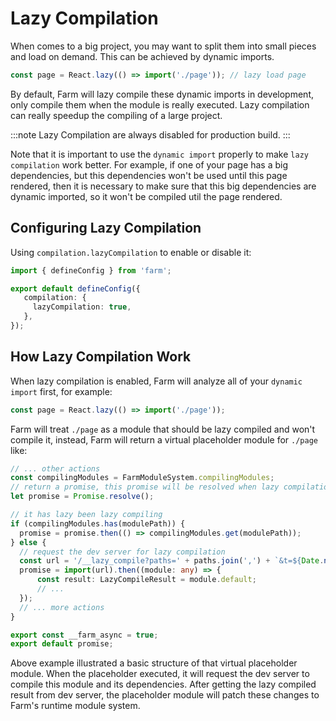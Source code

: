 # Lazy Compilation
When comes to a big project, you may want to split them into small pieces and load on demand. This can be achieved by dynamic imports.

```js
const page = React.lazy(() => import('./page')); // lazy load page
```

By default, Farm will lazy compile these dynamic imports in development, only compile them when the module is really executed. Lazy compilation can really speedup the compiling of a large project.

:::note
Lazy Compilation are always disabled for production build.
:::

Note that it is important to use the `dynamic import` properly to make `lazy compilation` work better. For example, if one of your page has a big dependencies, but this dependencies won't be used until this page rendered, then it is necessary to make sure that this big dependencies are dynamic imported, so it won't be compiled util the page rendered.

## Configuring Lazy Compilation
Using `compilation.lazyCompilation` to enable or disable it:
```ts title="farm.config.ts"
import { defineConfig } from 'farm';

export default defineConfig({
   compilation: {
     lazyCompilation: true,
   },
});
```

## How Lazy Compilation Work
When lazy compilation is enabled, Farm will analyze all of your `dynamic import` first, for example:

```js
const page = React.lazy(() => import('./page'));
```
Farm will treat `./page` as a module that should be lazy compiled and won't compile it, instead, Farm will return a virtual placeholder module for `./page` like:
```ts
// ... other actions
const compilingModules = FarmModuleSystem.compilingModules;
// return a promise, this promise will be resolved when lazy compilation finished.
let promise = Promise.resolve();

// it has lazy been lazy compiling
if (compilingModules.has(modulePath)) {
  promise = promise.then(() => compilingModules.get(modulePath));
} else {
  // request the dev server for lazy compilation
  const url = '/__lazy_compile?paths=' + paths.join(',') + `&t=${Date.now()}`;
  promise = import(url).then((module: any) => {
      const result: LazyCompileResult = module.default;
      // ...
  });
  // ... more actions
}

export const __farm_async = true;
export default promise;
```

Above example illustrated a basic structure of that virtual placeholder module. When the placeholder executed, it will request the dev server to compile this module and its dependencies. After getting the lazy compiled result from dev server, the placeholder module will patch these changes to Farm's runtime module system.